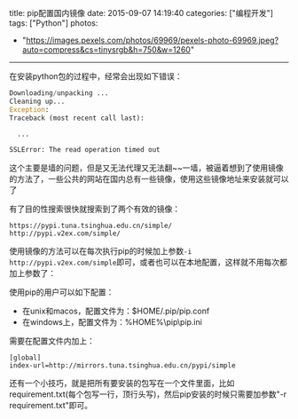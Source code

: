 title: pip配置国内镜像
date: 2015-09-07 14:19:40
categories: ["编程开发"]
tags: ["Python"]
photos:
  - "https://images.pexels.com/photos/69969/pexels-photo-69969.jpeg?auto=compress&cs=tinysrgb&h=750&w=1260"
---
在安装python包的过程中，经常会出现如下错误：

```python
Downloading/unpacking ...
Cleaning up...
Exception:
Traceback (most recent call last):

  ...

SSLError: The read operation timed out
```
这个主要是墙的问题，但是又无法代理又无法翻~~一墙，被逼着想到了使用镜像的方法了，一些公共的网站在国内总有一些镜像，使用这些镜像地址来安装就可以了

有了目的性搜索很快就搜索到了两个有效的镜像：
```
https://pypi.tuna.tsinghua.edu.cn/simple/
http://pypi.v2ex.com/simple/
```

使用镜像的方法可以在每次执行pip的时候加上参数`-i http://pypi.v2ex.com/simple`即可，或者也可以在本地配置，这样就不用每次都加上参数了：

使用pip的用户可以如下配置：

* 在unix和macos，配置文件为：$HOME/.pip/pip.conf
* 在windows上，配置文件为：%HOME%\pip\pip.ini

需要在配置文件内加上：

```
[global]
index-url=http://mirrors.tuna.tsinghua.edu.cn/pypi/simple
```

还有一个小技巧，就是把所有要安装的包写在一个文件里面，比如requirement.txt(每个包写一行，顶行头写)，然后pip安装的时候只需要加参数"-r  requirement.txt"即可。

